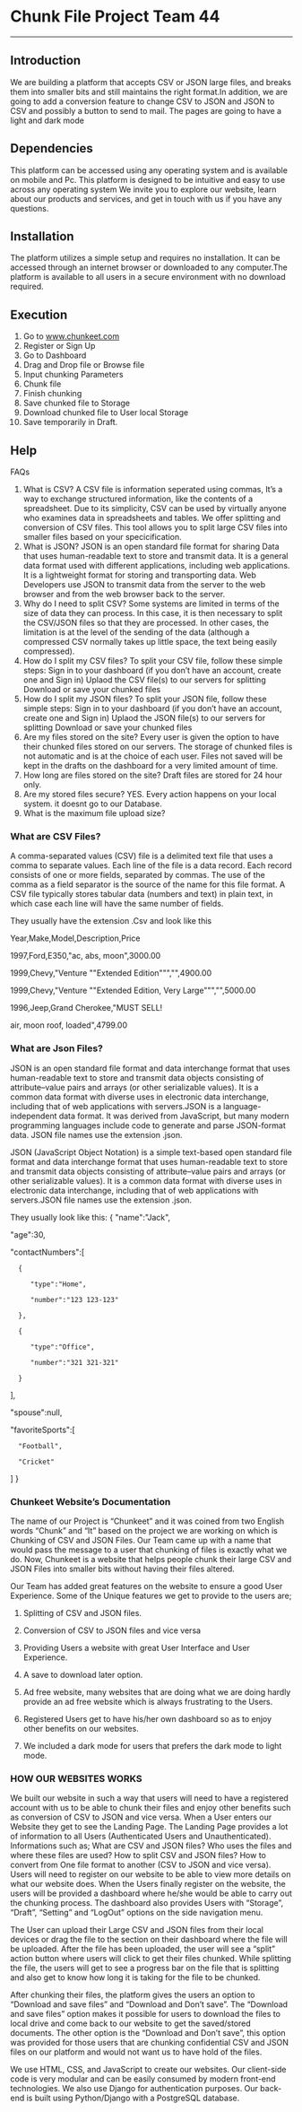 # Chunk File Project Team 44
---
## Introduction
We are building a platform that accepts CSV or JSON large files, and breaks them into smaller bits and still maintains the right format.In addition, we are going to add a conversion feature to change CSV to JSON and JSON to CSV and possibly a button to send to mail. The pages are going to have a light and dark mode
 

 ## Dependencies
 This platform can be accessed using any operating system and is available on mobile and Pc.
  This platform is designed to be intuitive and easy to use across any operating system
  We invite you to explore our website, learn about our products and services, and get in touch with us if you have any questions.

  ## Installation
   The platform utilizes a simple setup and requires no installation. It can be accessed through an internet browser or downloaded to any computer.The platform is available to all users in a secure environment with no download required.

   ## Execution
   1. Go to www.chunkeet.com
   2. Register or Sign Up
   3. Go to Dashboard
   4. Drag and Drop file or Browse file
   5. Input chunking Parameters
   6. Chunk file
   7. Finish chunking
   8. Save chunked file to Storage
   9. Download chunked file to User local Storage
   10. Save temporarily in Draft.


## Help
   FAQs
1. What is CSV?
A CSV file is information seperated using commas, It’s a way to exchange structured information, like the contents of a spreadsheet. Due to its simplicity, CSV can be used by virtually anyone who examines data in spreadsheets and tables. We offer splitting and conversion of CSV files. This tool allows you to split large CSV files into smaller files based on your specicification.
2. What is JSON?
JSON is an open standard file format for sharing Data that uses human-readable text to store and transmit data. It is a general data format used with different applications, including web applications. It is a lightweight format for storing and transporting data. Web Developers use JSON to transmit data from the server to the web browser and from the web browser back to the server.
3. Why do I need to split CSV?
Some systems are limited in terms of the size of data they can process. In this case, it is then necessary to split the CSV/JSON files so that they are processed. In other cases, the limitation is at the level of the sending of the data (although a compressed CSV normally takes up little space, the text being easily compressed).
4. How do I split my CSV files?
To split your CSV file, follow these simple steps:
Sign in to your dashboard (if you don’t have an account, create one and Sign in)
Uplaod the CSV file(s) to our servers for splitting
Download or save your chunked files
5. How do I split my JSON files?
To split your JSON file, follow these simple steps:
Sign in to your dashboard (if you don’t have an account, create one and Sign in)
Uplaod the JSON file(s) to our servers for splitting
Download or save your chunked files
6. Are my files stored on the site?
Every user is given the option to have their chunked files stored on our servers. The storage of chunked files is not automatic and is at the choice of each user. Files not saved will be kept in the drafts on the dashboard for a very limited amount of time.
7. How long are files stored on the site?
Draft files are stored for 24 hour only.
8. Are my stored files secure?
YES. Every action happens on your local system. it doesnt go to our Database.
9. What is the maximum file upload size?


 




### What are CSV Files?
A comma-separated values (CSV) file is a delimited text file that uses a comma to separate values. Each line of the file is a data record. Each record consists of one or more fields, separated by commas. The use of the comma as a field separator is the source of the name for this file format. A CSV file typically stores tabular data (numbers and text) in plain text, in which case each line will have the same number of fields.

They usually have the extension .Csv and look like this

Year,Make,Model,Description,Price

1997,Ford,E350,"ac, abs, moon",3000.00

1999,Chevy,"Venture ""Extended Edition""","",4900.00

1999,Chevy,"Venture ""Extended Edition, Very Large""","",5000.00

1996,Jeep,Grand Cherokee,"MUST SELL!

air, moon roof, loaded",4799.00

### What are Json Files?
JSON is an open standard file format and data interchange format that uses human-readable text to store and transmit data objects consisting of attribute–value pairs and arrays (or other serializable values). It is a common data format with diverse uses in electronic data interchange, including that of web applications with servers.JSON is a language-independent data format. It was derived from JavaScript, but many modern programming languages include code to generate and parse JSON-format data. JSON file names use the extension .json.


  JSON (JavaScript Object Notation) is a simple text-based open standard file format and data interchange format that uses human-readable text to store and transmit data objects consisting of attribute–value pairs and arrays (or other serializable values). It is a common data format with diverse uses in electronic data interchange, including that of web applications with servers.JSON file names use the extension .json.

They usually look like this:
{
   "name":"Jack",

   "age":30,

   "contactNumbers":[

      {

         "type":"Home",

         "number":"123 123-123"

      },

      {

         "type":"Office",

         "number":"321 321-321"

      }

   ],

   "spouse":null,

   "favoriteSports":[

      "Football",

      "Cricket"

   ]
}


### Chunkeet Website’s Documentation
The name of our Project is “Chunkeet” and it was coined from two English words “Chunk” and “It” based on the project we are working on which is Chunking of CSV and JSON Files. Our Team came up with a name that would pass the message to a user that chunking of files is exactly what we do. 
Now, Chunkeet is a website that helps people chunk their large CSV and JSON Files into smaller bits without having their files altered.

Our Team has added great features on the website to ensure a good User Experience. Some of the Unique features we get to provide to the users are;
1. Splitting of CSV and JSON files.

2. Conversion of CSV to JSON files and vice versa

3. Providing Users a website with great User Interface and User Experience.

4. A save to download later option.

5. Ad free website, many websites that are doing what we are doing hardly provide an ad free website which is always frustrating to the Users.
6. Registered Users get to have his/her own dashboard so as to enjoy other benefits on our websites.

7. We included a dark mode for users that prefers the dark mode to light mode.

### HOW OUR WEBSITES WORKS
We built our website in such a way that users will need to have a registered account with us to be able to chunk their files and enjoy other benefits such as conversion of CSV to JSON and vice versa.
When a User enters our Website they get to see the Landing Page. The Landing Page provides a lot of information to all Users (Authenticated Users and Unauthenticated). Informations such as;
What are CSV and JSON files?
Who uses the files and where these files are used?
How to split CSV and JSON files?
How to convert from One file format to another (CSV to JSON and vice versa).
Users will need to register on our website to be able to view more details on what our website does. When the Users finally register on the website, the users will be provided a dashboard where he/she would be able to carry out the chunking process. The dashboard also provides Users with “Storage”, “Draft”, “Setting” and “LogOut”  options on the side navigation menu.

The User can upload their Large CSV and JSON files from their local devices or drag the file to the section on their dashboard where the file will be uploaded.
After the file has been uploaded, the user will see a “split” action button where users will click to get their files chunked. While splitting the file, the users will get to see a progress bar on the file that is splitting and also get to know how long it is taking for the file to be chunked. 

After chunking their files, the platform gives the users an option to “Download and save files” and “Download and Don’t save”. The “Download and save files” option makes it possible for users to download the files to local drive and come back to our website to get the saved/stored documents. The other option is the “Download and Don’t save”, this option was provided for those users that are chunking confidential CSV and JSON files on our platform and would not want us to have hold of the files.

We use HTML, CSS, and JavaScript to create our websites. Our client-side code is very modular and can be easily consumed by modern front-end technologies. We also use Django for authentication purposes. Our back-end is built using Python/Django with a PostgreSQL database.

